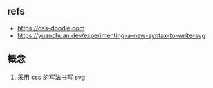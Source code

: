 ## refs

- https://css-doodle.com
- https://yuanchuan.dev/experimenting-a-new-syntax-to-write-svg

## 概念

1. 采用 css 的写法书写 svg
